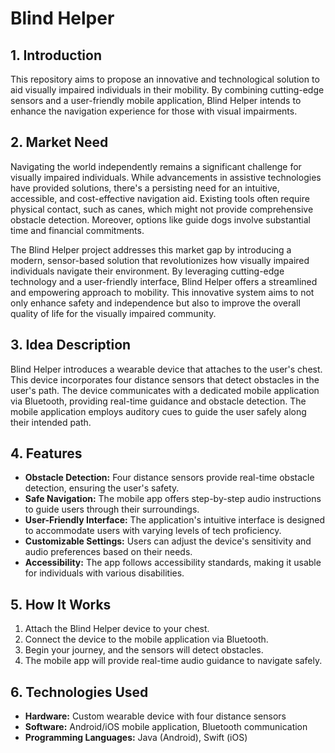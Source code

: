 # Blind Helper

## 1. Introduction

This repository aims to propose an innovative and technological solution to aid visually impaired individuals in their mobility. By combining cutting-edge sensors and a user-friendly mobile application, Blind Helper intends to enhance the navigation experience for those with visual impairments.

## 2. Market Need

Navigating the world independently remains a significant challenge for visually impaired individuals. While advancements in assistive technologies have provided solutions, there's a persisting need for an intuitive, accessible, and cost-effective navigation aid. Existing tools often require physical contact, such as canes, which might not provide comprehensive obstacle detection. Moreover, options like guide dogs involve substantial time and financial commitments.

The Blind Helper project addresses this market gap by introducing a modern, sensor-based solution that revolutionizes how visually impaired individuals navigate their environment. By leveraging cutting-edge technology and a user-friendly interface, Blind Helper offers a streamlined and empowering approach to mobility. This innovative system aims to not only enhance safety and independence but also to improve the overall quality of life for the visually impaired community.

## 3. Idea Description

Blind Helper introduces a wearable device that attaches to the user's chest. This device incorporates four distance sensors that detect obstacles in the user's path. The device communicates with a dedicated mobile application via Bluetooth, providing real-time guidance and obstacle detection. The mobile application employs auditory cues to guide the user safely along their intended path.

## 4. Features

- **Obstacle Detection:** Four distance sensors provide real-time obstacle detection, ensuring the user's safety.
- **Safe Navigation:** The mobile app offers step-by-step audio instructions to guide users through their surroundings.
- **User-Friendly Interface:** The application's intuitive interface is designed to accommodate users with varying levels of tech proficiency.
- **Customizable Settings:** Users can adjust the device's sensitivity and audio preferences based on their needs.
- **Accessibility:** The app follows accessibility standards, making it usable for individuals with various disabilities.

## 5. How It Works

1. Attach the Blind Helper device to your chest.
2. Connect the device to the mobile application via Bluetooth.
3. Begin your journey, and the sensors will detect obstacles.
4. The mobile app will provide real-time audio guidance to navigate safely.

## 6. Technologies Used

- **Hardware:** Custom wearable device with four distance sensors
- **Software:** Android/iOS mobile application, Bluetooth communication
- **Programming Languages:** Java (Android), Swift (iOS)
